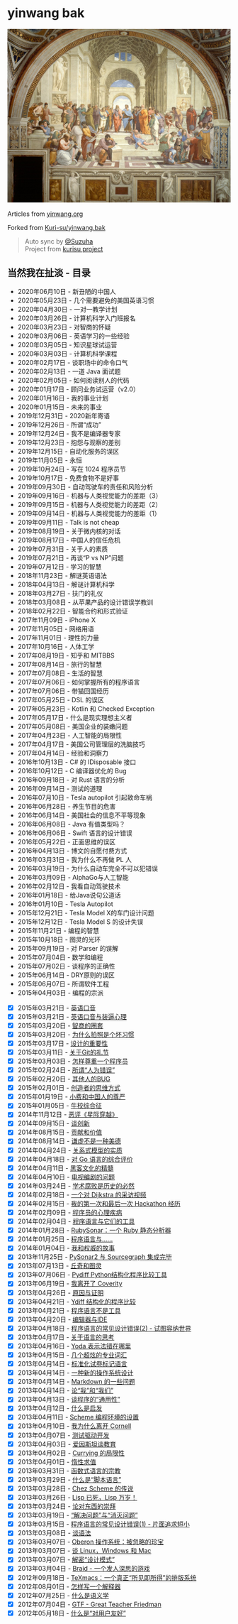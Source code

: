 # yinwang bak

![The School of Athens](./images/1280px-_The_School_of_Athens__by_Raffaello_Sanzio_da_Urbino.jpg)

Articles from [yinwang.org](http://yinwang.org)

Forked from [Kuri-su/yinwang.bak](https://github.com/Kuri-su/yinwang.bak)

> Auto sync by [@Suzuha](https://github.com/Kurisu-A)  
> Project from [kurisu project](https://kuricat.com/project)

## 当然我在扯淡 - 目录

- 2020年06月10日 - 新丑陋的中国人
- 2020年05月23日 - 几个需要避免的美国英语习惯
- 2020年04月30日 - 一对一教学计划
- 2020年03月26日 - 计算机科学入门班报名
- 2020年03月23日 - 对智商的怀疑
- 2020年03月06日 - 英语学习的一些经验
- 2020年03月05日 - 知识星球试运营
- 2020年03月03日 - 计算机科学课程
- 2020年02月17日 - 谈职场中的命令口气
- 2020年02月13日 - 一道 Java 面试题
- 2020年02月05日 - 如何阅读别人的代码
- 2020年01月17日 - 顾问业务试运营（v2.0）
- 2020年01月16日 - 我的事业计划
- 2020年01月15日 - 未来的事业
- 2019年12月31日 - 2020新年寄语
- 2019年12月26日 - 所谓“成功”
- 2019年12月24日 - 我不是编译器专家
- 2019年12月23日 - 抱怨与观察的差别
- 2019年12月15日 - 自动化服务的误区
- 2019年11月05日 - 永恒
- 2019年10月24日 - 写在 1024 程序员节
- 2019年10月17日 - 免费食物不是好事
- 2019年09月30日 - 自动驾驶车的责任和风险分析
- 2019年09月16日 - 机器与人类视觉能力的差距（3）
- 2019年09月15日 - 机器与人类视觉能力的差距（2）
- 2019年09月14日 - 机器与人类视觉能力的差距（1）
- 2019年09月11日 - Talk is not cheap
- 2019年08月19日 - 关于微内核的对话
- 2019年08月17日 - 中国人的信任危机
- 2019年07月31日 - 关于人的素质
- 2019年07月21日 - 再谈“P vs NP”问题
- 2019年07月12日 - 学习的智慧
- 2018年11月23日 - 解谜英语语法
- 2018年04月13日 - 解谜计算机科学
- 2018年03月27日 - 扶门的礼仪
- 2018年03月08日 - 从苹果产品的设计错误学教训
- 2018年02月22日 - 智能合约和形式验证
- 2017年11月09日 - iPhone X
- 2017年11月05日 - 网络用语
- 2017年11月01日 - 理性的力量
- 2017年10月16日 - 人体工学
- 2017年08月19日 - 知乎和 MITBBS
- 2017年08月14日 - 旅行的智慧
- 2017年07月08日 - 生活的智慧
- 2017年07月06日 - 如何掌握所有的程序语言
- 2017年07月06日 - 带猫回国经历
- 2017年05月25日 - DSL 的误区
- 2017年05月23日 - Kotlin 和 Checked Exception
- 2017年05月17日 - 什么是现实理想主义者
- 2017年05月08日 - 美国企业的装嫩问题
- 2017年04月23日 - 人工智能的局限性
- 2017年04月17日 - 美国公司管理层的洗脑技巧
- 2017年04月14日 - 经验和洞察力
- 2016年10月13日 - C# 的 IDisposable 接口
- 2016年10月12日 - C 编译器优化的 Bug
- 2016年09月18日 - 对 Rust 语言的分析
- 2016年09月14日 - 测试的道理
- 2016年07月10日 - Tesla autopilot 引起致命车祸
- 2016年06月28日 - 养生节目的危害
- 2016年06月14日 - 美国社会的信息不平等现象
- 2016年06月08日 - Java 有值类型吗？
- 2016年06月06日 - Swift 语言的设计错误
- 2016年05月22日 - 正面思维的误区
- 2016年04月13日 - 博文的自愿付费方式
- 2016年03月31日 - 我为什么不再做 PL 人
- 2016年03月19日 - 为什么自动车完全不可以犯错误
- 2016年03月09日 - AlphaGo与人工智能
- 2016年02月12日 - 我看自动驾驶技术
- 2016年01月18日 - 给Java说句公道话
- 2016年01月10日 - Tesla Autopilot
- 2015年12月21日 - Tesla Model X的车门设计问题
- 2015年12月12日 - Tesla Model S 的设计失误
- 2015年11月21日 - 编程的智慧
- 2015年10月18日 - 图灵的光环
- 2015年09月19日 - 对 Parser 的误解
- 2015年07月04日 - 数学和编程
- 2015年07月02日 - 谈程序的正确性
- 2015年06月14日 - DRY原则的误区
- 2015年06月07日 - 所谓软件工程
- 2015年04月03日 - 编程的宗派
- [x] 2015年03月21日 - [英语口音](articles/2015/英语口音.md)
- [x] 2015年03月21日 - [英语口音与装逼心理](articles/2015/英语口音与装逼心理.md)
- [x] 2015年03月20日 - [智商的圈套](articles/2015/智商的圈套.md)
- [x] 2015年03月20日 - [为什么拍照是个坏习惯](articles/2015/为什么拍照是个坏习惯.md)
- [X] 2015年03月17日 - [设计的重要性](articles/2015/设计的重要性.md)
- [x] 2015年03月11日 - [关于Git的礼节](articles/2015/关于Git的礼节.md)
- [x] 2015年03月03日 - [怎样尊重一个程序员](articles/2015/怎样尊重一个程序员.md)
- [x] 2015年02月24日 - [所谓“人为错误”](articles/2015/所谓“人为错误”.md)
- [x] 2015年02月20日 - [其他人的BUG](articles/2015/其他人的BUG.md)
- [x] 2015年02月01日 - [创造者的思维方式](articles/2015/创造者的思维方式.md)
- [x] 2015年01月19日 - [小费和中国人的尊严](articles/2015/小费和中国人的尊严.md)
- [x] 2015年01月05日 - [牛校综合征](articles/2015/牛校综合征.md)
- [x] 2014年11月12日 - [恶评《星际穿越》](articles/2014/恶评《星际穿越》.md)
- [x] 2014年09月15日 - [谈创新](articles/2014/谈创新.md)
- [x] 2014年08月15日 - [贡献和价值](articles/2014/贡献和价值.md)
- [x] 2014年08月14日 - [谦虚不是一种美德](articles/2014/谦虚不是一种美德.md)
- [x] 2014年04月24日 - [关系式模型的实质](articles/2014/关系式模型的实质.md)
- [x] 2014年04月18日 - [对 Go 语言的综合评价](articles/2014/对%20Go%20语言的综合评价.md)
- [x] 2014年04月11日 - [黑客文化的精髓](articles/2014/黑客文化的精髓.md)
- [x] 2014年04月10日 - [电视编剧的问题](articles/2014/电视编剧的问题.md)
- [x] 2014年03月24日 - [学术腐败是历史的必然](articles/2014/学术腐败是历史的必然.md)
- [x] 2014年02月18日 - [一个对 Dijkstra 的采访视频](articles/2014/一个对%20Dijkstra%20的采访视频.md)
- [x] 2014年02月15日 - [我的第一次和最后一次 Hackathon 经历](articles/2014/我的第一次和最后一次%20Hackathon%20经历.md)
- [x] 2014年02月09日 - [程序员的心理疾病](articles/2014/程序员的心理疾病.md)
- [x] 2014年02月04日 - [程序语言与它们的工具](articles/2014/程序语言与它们的工具.md)
- [x] 2014年01月28日 - [RubySonar：一个 Ruby 静态分析器](articles/2014/RubySonar：一个%20Ruby%20静态分析器.md)
- [x] 2014年01月25日 - [程序语言与……](articles/2014/程序语言与…….md)
- [x] 2014年01月04日 - [我和权威的故事](articles/2014/我和权威的故事.md)
- [x] 2013年11月25日 - [PySonar2 与 Sourcegraph 集成完毕](articles/2013/PySonar2%20与%20Sourcegraph%20集成完毕.md)
- [x] 2013年07月13日 - [丘奇和图灵](articles/2013/丘奇和图灵.md)
- [x] 2013年07月06日 - [Pydiff Python结构化程序比较工具](articles/2013/PyDiff%20-%20Python%20结构化程序比较工具.md)
- [x] 2013年06月19日 - [我离开了 Coverity](articles/2013/我离开了%20Coverity.md)
- [x] 2013年04月26日 - [原因与证明](articles/2013/原因与证明.md)
- [x] 2013年04月21日 - [Ydiff 结构化的程序比较](articles/2013/ydiff%20-%20结构化的程序比较.md)
- [x] 2013年04月21日 - [程序语言不是工具](articles/2013/程序语言不是工具.md)
- [x] 2013年04月20日 - [编辑器与IDE](articles/2013/编辑器与IDE.md)
- [x] 2013年04月18日 - [程序语言的常见设计错误(2) - 试图容纳世界](articles/2013/程序语言的常见设计错误(2)%20-%20试图容纳世界.md)
- [x] 2013年04月17日 - [关于语言的思考](articles/2013/关于语言的思考.md)
- [x] 2013年04月16日 - [Yoda 表示法错在哪里](articles/2013/Yoda%20表示法错在哪里.md)
- [x] 2013年04月15日 - [几个超炫的专业词汇](articles/2013/几个超炫的专业词汇.md)
- [x] 2013年04月14日 - [标准化试卷标记语言](articles/2013/标准化试卷标记语言.md)
- [x] 2013年04月14日 - [一种新的操作系统设计](articles/2013/一种新的操作系统设计.md)
- [x] 2013年04月14日 - [Markdown 的一些问题](articles/2013/Markdown%20的一些问题.md)
- [x] 2013年04月14日 - [论“我”和“我们”](articles/2013/论“我”和“我们”.md)
- [x] 2013年04月13日 - [谈程序的“通用性”](articles/2013/谈程序的“通用性”.md)
- [x] 2013年04月12日 - [什么是启发](articles/2013/什么是启发.md)
- [x] 2013年04月11日 - [Scheme 编程环境的设置](articles/2013/Scheme%20编程环境的设置.md)
- [x] 2013年04月10日 - [我为什么离开 Cornell](articles/2013/我为什么离开%20Cornell.md)
- [x] 2013年04月07日 - [测试驱动开发](articles/2013/测试驱动开发.md)
- [x] 2013年04月03日 - [爱因斯坦谈教育](articles/2013/爱因斯坦谈教育.md)
- [x] 2013年04月02日 - [Currying 的局限性](articles/2013/Currying%20的局限性.md)
- [x] 2013年04月01日 - [惰性求值](articles/2013/惰性求值.md)
- [x] 2013年03月31日 - [函数式语言的宗教](articles/2013/函数式语言的宗教.md)
- [x] 2013年03月29日 - [什么是“脚本语言”](articles/2013/什么是“脚本语言”.md)
- [x] 2013年03月28日 - [Chez Scheme 的传说](articles/2013/Chez%20Scheme%20的传说.md)
- [x] 2013年03月26日 - [Lisp 已死，Lisp 万岁！](articles/2013/Lisp%20已死，Lisp%20万岁！.md)
- [x] 2013年03月24日 - [论对东西的崇拜](articles/2013/论对东西的崇拜.md)
- [x] 2013年03月19日 - [“解决问题”与“消灭问题”](articles/2013/“解决问题”与“消灭问题”.md)
- [x] 2013年03月15日 - [程序语言的常见设计错误(1) - 片面追求短小](articles/2013/程序语言的常见设计错误(1)%20-%20片面追求短小.md)
- [x] 2013年03月08日 - [谈语法](articles/2013/谈语法.md)
- [x] 2013年03月07日 - [Oberon 操作系统：被忽略的珍宝](articles/2013/Oberon%20操作系统：被忽略的珍宝.md)
- [x] 2013年03月07日 - [谈 Linux，Windows 和 Mac](articles/2013/谈%20Linux，Windows%20和%20Mac.md)
- [x] 2013年03月07日 - [解密“设计模式”](articles/2013/解密“设计模式”.md)
- [x] 2013年03月04日 - [Braid - 一个发人深思的游戏](articles/2013/Braid%20-%20一个发人深思的游戏.md)
- [x] 2012年09月18日 - [TeXmacs：一个真正“所见即所得”的排版系统](articles/2012/TeXmacs：一个真正“所见即所得”的排版系统.md)
- [x] 2012年08月01日 - [怎样写一个解释器](articles/2012/怎样写一个解释器.md)
- [x] 2012年07月25日 - [什么是语义学](articles/2012/什么是语义学.md)
- [x] 2012年07月04日 - [GTF - Great Teacher Friedman](articles/2012/GTF%20-%20Great%20Teacher%20Friedman.md)
- [x] 2012年05月18日 - [什么是“对用户友好”](articles/2012/什么是“对用户友好”.md)
